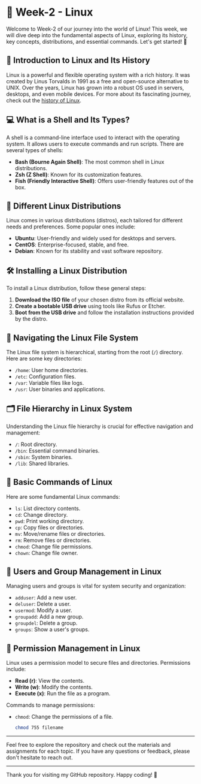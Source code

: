 # 🐧 Week-2 - Linux

Welcome to Week-2 of our journey into the world of Linux! This week, we will dive deep into the fundamental aspects of Linux, exploring its history, key concepts, distributions, and essential commands. Let's get started! 🚀

## 📜 Introduction to Linux and Its History

Linux is a powerful and flexible operating system with a rich history. It was created by Linus Torvalds in 1991 as a free and open-source alternative to UNIX. Over the years, Linux has grown into a robust OS used in servers, desktops, and even mobile devices. For more about its fascinating journey, check out the [history of Linux](https://en.wikipedia.org/wiki/History_of_Linux).

## 💻 What is a Shell and Its Types?

A shell is a command-line interface used to interact with the operating system. It allows users to execute commands and run scripts. There are several types of shells:

- **Bash (Bourne Again Shell)**: The most common shell in Linux distributions.
- **Zsh (Z Shell)**: Known for its customization features.
- **Fish (Friendly Interactive Shell)**: Offers user-friendly features out of the box.

## 🐧 Different Linux Distributions

Linux comes in various distributions (distros), each tailored for different needs and preferences. Some popular ones include:

- **Ubuntu**: User-friendly and widely used for desktops and servers.
- **CentOS**: Enterprise-focused, stable, and free.
- **Debian**: Known for its stability and vast software repository.

## 🛠️ Installing a Linux Distribution

To install a Linux distribution, follow these general steps:

1. **Download the ISO file** of your chosen distro from its official website.
2. **Create a bootable USB drive** using tools like Rufus or Etcher.
3. **Boot from the USB drive** and follow the installation instructions provided by the distro.

## 📂 Navigating the Linux File System

The Linux file system is hierarchical, starting from the root (`/`) directory. Here are some key directories:

- `/home`: User home directories.
- `/etc`: Configuration files.
- `/var`: Variable files like logs.
- `/usr`: User binaries and applications.

## 🗂️ File Hierarchy in Linux System

Understanding the Linux file hierarchy is crucial for effective navigation and management:

- `/`: Root directory.
- `/bin`: Essential command binaries.
- `/sbin`: System binaries.
- `/lib`: Shared libraries.

## 📝 Basic Commands of Linux

Here are some fundamental Linux commands:

- `ls`: List directory contents.
- `cd`: Change directory.
- `pwd`: Print working directory.
- `cp`: Copy files or directories.
- `mv`: Move/rename files or directories.
- `rm`: Remove files or directories.
- `chmod`: Change file permissions.
- `chown`: Change file owner.

## 👥 Users and Group Management in Linux

Managing users and groups is vital for system security and organization:

- `adduser`: Add a new user.
- `deluser`: Delete a user.
- `usermod`: Modify a user.
- `groupadd`: Add a new group.
- `groupdel`: Delete a group.
- `groups`: Show a user's groups.

## 🔐 Permission Management in Linux

Linux uses a permission model to secure files and directories. Permissions include:

- **Read (r)**: View the contents.
- **Write (w)**: Modify the contents.
- **Execute (x)**: Run the file as a program.

Commands to manage permissions:

- `chmod`: Change the permissions of a file.

  ```sh
  chmod 755 filename
---

Feel free to explore the repository and check out the materials and assignments for each topic. If you have any questions or feedback, please don't hesitate to reach out.

---

Thank you for visiting my GitHub repository. Happy coding! 🚀
